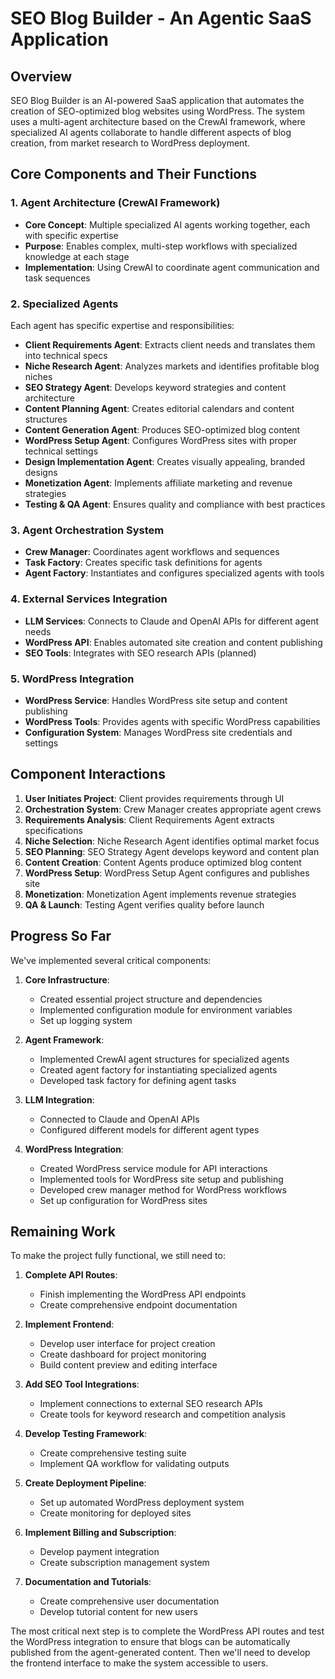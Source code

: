 # SEO Blog Builder - An Agentic SaaS Application

## Overview

SEO Blog Builder is an AI-powered SaaS application that automates the creation of SEO-optimized blog websites using WordPress. The system uses a multi-agent architecture based on the CrewAI framework, where specialized AI agents collaborate to handle different aspects of blog creation, from market research to WordPress deployment.

## Core Components and Their Functions

### 1. Agent Architecture (CrewAI Framework)
- **Core Concept**: Multiple specialized AI agents working together, each with specific expertise
- **Purpose**: Enables complex, multi-step workflows with specialized knowledge at each stage
- **Implementation**: Using CrewAI to coordinate agent communication and task sequences

### 2. Specialized Agents
Each agent has specific expertise and responsibilities:

- **Client Requirements Agent**: Extracts client needs and translates them into technical specs
- **Niche Research Agent**: Analyzes markets and identifies profitable blog niches
- **SEO Strategy Agent**: Develops keyword strategies and content architecture
- **Content Planning Agent**: Creates editorial calendars and content structures
- **Content Generation Agent**: Produces SEO-optimized blog content
- **WordPress Setup Agent**: Configures WordPress sites with proper technical settings
- **Design Implementation Agent**: Creates visually appealing, branded designs
- **Monetization Agent**: Implements affiliate marketing and revenue strategies
- **Testing & QA Agent**: Ensures quality and compliance with best practices

### 3. Agent Orchestration System
- **Crew Manager**: Coordinates agent workflows and sequences
- **Task Factory**: Creates specific task definitions for agents
- **Agent Factory**: Instantiates and configures specialized agents with tools

### 4. External Services Integration
- **LLM Services**: Connects to Claude and OpenAI APIs for different agent needs
- **WordPress API**: Enables automated site creation and content publishing
- **SEO Tools**: Integrates with SEO research APIs (planned)

### 5. WordPress Integration
- **WordPress Service**: Handles WordPress site setup and content publishing
- **WordPress Tools**: Provides agents with specific WordPress capabilities
- **Configuration System**: Manages WordPress site credentials and settings

## Component Interactions

1. **User Initiates Project**: Client provides requirements through UI
2. **Orchestration System**: Crew Manager creates appropriate agent crews
3. **Requirements Analysis**: Client Requirements Agent extracts specifications
4. **Niche Selection**: Niche Research Agent identifies optimal market focus
5. **SEO Planning**: SEO Strategy Agent develops keyword and content plan
6. **Content Creation**: Content Agents produce optimized blog content
7. **WordPress Setup**: WordPress Setup Agent configures and publishes site
8. **Monetization**: Monetization Agent implements revenue strategies
9. **QA & Launch**: Testing Agent verifies quality before launch

## Progress So Far

We've implemented several critical components:

1. **Core Infrastructure**:
   - Created essential project structure and dependencies
   - Implemented configuration module for environment variables
   - Set up logging system

2. **Agent Framework**:
   - Implemented CrewAI agent structures for specialized agents
   - Created agent factory for instantiating specialized agents
   - Developed task factory for defining agent tasks

3. **LLM Integration**:
   - Connected to Claude and OpenAI APIs
   - Configured different models for different agent types

4. **WordPress Integration**:
   - Created WordPress service module for API interactions
   - Implemented tools for WordPress site setup and publishing
   - Developed crew manager method for WordPress workflows
   - Set up configuration for WordPress sites

## Remaining Work

To make the project fully functional, we still need to:

1. **Complete API Routes**:
   - Finish implementing the WordPress API endpoints
   - Create comprehensive endpoint documentation

2. **Implement Frontend**:
   - Develop user interface for project creation
   - Create dashboard for project monitoring
   - Build content preview and editing interface

3. **Add SEO Tool Integrations**:
   - Implement connections to external SEO research APIs
   - Create tools for keyword research and competition analysis

4. **Develop Testing Framework**:
   - Create comprehensive testing suite
   - Implement QA workflow for validating outputs

5. **Create Deployment Pipeline**:
   - Set up automated WordPress deployment system
   - Create monitoring for deployed sites

6. **Implement Billing and Subscription**:
   - Develop payment integration
   - Create subscription management system

7. **Documentation and Tutorials**:
   - Create comprehensive user documentation
   - Develop tutorial content for new users

The most critical next step is to complete the WordPress API routes and test the WordPress integration to ensure that blogs can be automatically published from the agent-generated content. Then we'll need to develop the frontend interface to make the system accessible to users.
